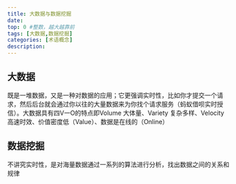 ```yaml
---
title: 大数据与数据挖掘
date: 
top: 0 #整数，越大越靠前
tags: [大数据,数据挖掘]
categories: [术语概念]
description:
---
```

## 大数据
   既是一堆数据，又是一种对数据的应用；它更强调实时性，比如你才提交一个请求，然后后台就会通过你以往的大量数据来为你找个请求服务（蚂蚁借呗实时授信）。大数据具有四V一O的特点即Volume 大体量、Variety 复杂多样、Velocity 高速时效、价值密度低（Value）、数据是在线的（Online）
## 数据挖掘
   不讲究实时性，是对海量数据通过一系列的算法进行分析，找出数据之间的关系和规律